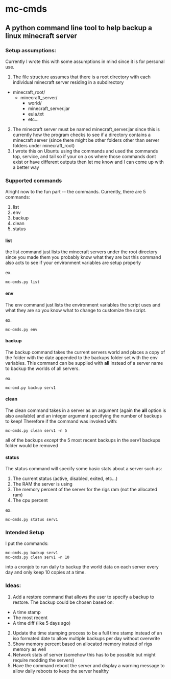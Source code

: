# mc-cmds
## A python command line tool to help backup a linux minecraft server

### Setup assumptions:
Currently I wrote this with some assumptions in mind since it is for personal
use.

1. The file structure assumes that there is a root directory with each individual minecraft server residing in a subdirectory
  * minecraft_root/
    * minecraft_server/
      * world/
      * minecraft_server.jar
      * eula.txt
      * etc...
2. The minecraft server must be named minecraft_server.jar since this is currently how the program checks to see if a directory contains a minecraft server (since there might be other folders other than server folders under minecraft_root)
3. I wrote this on Ubuntu using the commands and used the commands top, service, and tail so if your on a os where those commands dont exist or have different outputs then let me know and I can come up with a better way

### Supported commands
Alright now to the fun part -- the commands. Currently, there are 5 commands:
1. list
2. env
3. backup
4. clean
5. status

#### list
the list command just lists the minecraft servers under the root directory since you made them you probably know what they are but this command also acts to see if your environment variables are setup properly

ex.

    mc-cmds.py list

#### env
The env command just lists the environment variables the script uses and what they are so you know what to change to customize the script.

ex.

    mc-cmds.py env

#### backup
The backup command takes the current servers world and places a copy of the folder with the date appended to the backups folder set with the env variables.
This command can be supplied with **all** instead of a server name to backup the worlds of all servers.

ex.

    mc-cmd.py backup serv1
#### clean
The clean command takes in a server as an argument (again the **all** option is also available) and an integer argument specifying the number of backups to keep! Therefore if the command was invoked with:

    mc-cmds.py clean serv1 -n 5

all of the backups *except* the 5 most recent backups in the serv1 backups folder would be removed

#### status
The status command will specify some basic stats about a server such as:
1. The current status (active, disabled, exited, etc...)
1. The RAM the server is using
1. The memory percent of the server for the rigs ram (not the allocated ram)
1. The cpu percent

ex.

    mc-cmds.py status serv1


### Intended Setup
I put the commands:

    mc-cmds.py backup serv1
    mc-cmds.py clean serv1 -n 10

into a cronjob to run daily to backup the world data on each server every day and only keep 10 copies at a time.

### Ideas:
1. Add a restore command that allows the user to specify a backup to restore. The backup could be chosen based on:
  * A time stamp
  * The most recent
  * A time diff (like 5 days ago)
2. Update the time stamping process to be a full time stamp instead of an iso formated date to allow multiple backups per day without overwrite
3. Show memory percent based on allocated memory instead of rigs memory as well
4. Network stats of server (somehow this has to be possible but might require modding the servers)
5. Have the command reboot the server and display a warning message to allow daily reboots to keep the server healthy
